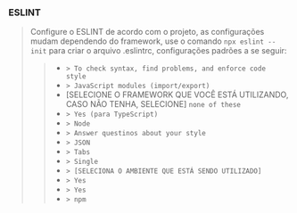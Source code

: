 ### ESLINT

> Configure o ESLINT de acordo com o projeto, as configurações mudam dependendo do framework, use o comando `npx eslint --init` para criar o arquivo .eslintrc, configurações padrões a se seguir:
>> * `> To check syntax, find problems, and enforce code style`
>> * `> JavaScript modules (import/export)`
>> * [SELECIONE O FRAMEWORK QUE VOCÊ ESTÁ UTILIZANDO, CASO NÃO TENHA, SELECIONE] `none of these`
>> * `> Yes (para TypeScript)`
>> * `> Node`
>> * `> Answer questinos about your style`
>> * `> JSON`
>> * `> Tabs`
>> * `> Single`
>> * `> [SELECIONA O AMBIENTE QUE ESTÁ SENDO UTILIZADO]`
>> * `> Yes`
>> * `> Yes`
>> * `> npm`
